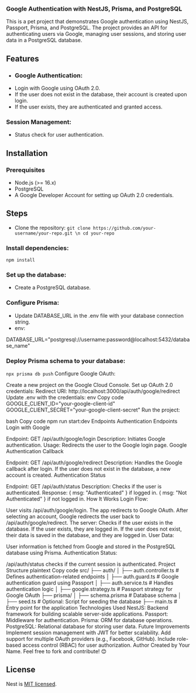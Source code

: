 ### Google Authentication with NestJS, Prisma, and PostgreSQL
This is a pet project that demonstrates Google authentication using NestJS, Passport, Prisma, and PostgreSQL. The project provides an API for authenticating users via Google, managing user sessions, and storing user data in a PostgreSQL database.

## Features
- ### Google Authentication:
- Login with Google using OAuth 2.0.
- If the user does not exist in the database, their account is created upon login.
- If the user exists, they are authenticated and granted access.
### Session Management:
- Status check for user authentication.
## Installation
### Prerequisites
- Node.js (>= 16.x)
- PostgreSQL
- A Google Developer Account for setting up OAuth 2.0 credentials.
## Steps
- Clone the repository:
`git clone https://github.com/your-username/your-repo.git \n
 cd your-repo `

### Install dependencies:
``` npm install ```
### Set up the database:
- Create a PostgreSQL database.
### Configure Prisma:
- Update DATABASE_URL in the .env file with your database connection string.
- env:
   
DATABASE_URL="postgresql://username:password@localhost:5432/database_name"

### Deploy Prisma schema to your database:

``` npx prisma db push ```
Configure Google OAuth:

Create a new project on the Google Cloud Console.
Set up OAuth 2.0 credentials:
Redirect URI: http://localhost:3000/api/auth/google/redirect
Update .env with the credentials:
env
Copy code
GOOGLE_CLIENT_ID="your-google-client-id"
GOOGLE_CLIENT_SECRET="your-google-client-secret"
Run the project:

bash
Copy code
npm run start:dev
Endpoints
Authentication Endpoints
Login with Google

Endpoint: GET /api/auth/google/login
Description: Initiates Google authentication.
Usage: Redirects the user to the Google login page.
Google Authentication Callback

Endpoint: GET /api/auth/google/redirect
Description: Handles the Google callback after login.
If the user does not exist in the database, a new account is created.
Authentication Status

Endpoint: GET /api/auth/status
Description: Checks if the user is authenticated.
Response:
{ msg: "Authenticated" } if logged in.
{ msg: "Not Authenticated" } if not logged in.
How It Works
Login Flow:

User visits /api/auth/google/login.
The app redirects to Google OAuth.
After selecting an account, Google redirects the user back to /api/auth/google/redirect.
The server:
Checks if the user exists in the database.
If the user exists, they are logged in.
If the user does not exist, their data is saved in the database, and they are logged in.
User Data:

User information is fetched from Google and stored in the PostgreSQL database using Prisma.
Authentication Status:

/api/auth/status checks if the current session is authenticated.
Project Structure
plaintext
Copy code
src/
├── auth/
│   ├── auth.controller.ts      # Defines authentication-related endpoints
│   ├── auth.guard.ts           # Google authentication guard using Passport
│   ├── auth.service.ts         # Handles authentication logic
│   ├── google.strategy.ts      # Passport strategy for Google OAuth
├── prisma/
│   ├── schema.prisma           # Database schema
│   ├── seed.ts                 # Optional: Script for seeding the database
├── main.ts                     # Entry point for the application
Technologies Used
NestJS: Backend framework for building scalable server-side applications.
Passport: Middleware for authentication.
Prisma: ORM for database operations.
PostgreSQL: Relational database for storing user data.
Future Improvements
Implement session management with JWT for better scalability.
Add support for multiple OAuth providers (e.g., Facebook, GitHub).
Include role-based access control (RBAC) for user authorization.
Author
Created by Your Name.
Feel free to fork and contribute! 😊

## License

Nest is [MIT licensed](LICENSE).
